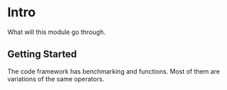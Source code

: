 # Intro

What will this module go through.

## Getting Started

The code framework has benchmarking and functions. Most of them are variations of the same operators.
